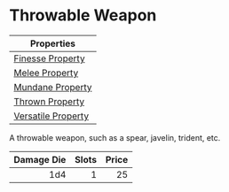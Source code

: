 # Throwable Weapon

| Properties                                                               |
| ------------------------------------------------------------------------ |
| [Finesse Property](../../Weapon%20Properties/Finesse%20Property.md)         |
| [Melee Property](../../Weapon%20Properties/Melee%20Property.md)             |
| [Mundane Property](../../Material%20Properties/Mundane%20Property.md) |
| [Thrown Property](../../Weapon%20Properties/Thrown%20Property.md)           |
| [Versatile Property](../../Weapon%20Properties/Versatile%20Property.md)     |

A throwable weapon, such as a spear, javelin, trident, etc.

| Damage Die |  Slots | Price |
| ---------: | -----: | ----: |
|        1d4 |      1 |    25 |
